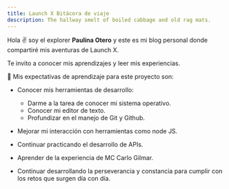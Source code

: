 ```yaml
---
title: Launch X Bitácora de viaje
description: The hallway smelt of boiled cabbage and old rag mats.
---
```


Hola ✌️  soy el explorer **Paulina Otero** y este es mi blog personal donde compartiré mis aventuras de Launch X.

Te invito a conocer mis aprendizajes y leer mis experiencias.

🚀 Mis expectativas de aprendizaje para este proyecto son:

- Conocer mis herramientas de desarrollo:
  - Darme a la tarea de conocer mi sistema operativo.
  - Conocer mi editor de texto.
  - Profundizar en el manejo de Git y Github.
  
- Mejorar mi interacción con herramientas como node JS.

- Continuar practicando el desarrollo de APIs.

- Aprender de la experiencia de MC Carlo Gilmar.

- Continuar desarrollando la perseverancia y constancia para cumplir con los retos que surgen día con día.
